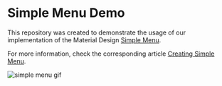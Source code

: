 # Simple Menu Demo

This repository was created to demonstrate the usage of our implementation of the Material Design
[Simple Menu](https://material.io/guidelines/components/dialogs.html#dialogs-simple-menus).

For more information, check the corresponding article [Creating Simple Menu](http://gogreenyellow.com/articles/creating-simple-menu).

![simple menu gif](http://gogreenyellow.com/articles/article_004/simple-menu.gif)